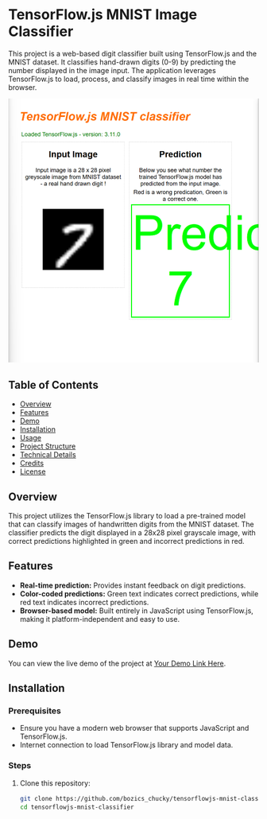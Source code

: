 # TensorFlow.js MNIST Image Classifier

This project is a web-based digit classifier built using TensorFlow.js and the MNIST dataset. It classifies hand-drawn digits (0-9) by predicting the number displayed in the image input. The application leverages TensorFlow.js to load, process, and classify images in real time within the browser.

![Screenshot](image.png) <!-- You can link to your screenshot file here. Replace `screenshot.png` with your actual file name. -->

## Table of Contents
- [Overview](#overview)
- [Features](#features)
- [Demo](#demo)
- [Installation](#installation)
- [Usage](#usage)
- [Project Structure](#project-structure)
- [Technical Details](#technical-details)
- [Credits](#credits)
- [License](#license)

## Overview
This project utilizes the TensorFlow.js library to load a pre-trained model that can classify images of handwritten digits from the MNIST dataset. The classifier predicts the digit displayed in a 28x28 pixel grayscale image, with correct predictions highlighted in green and incorrect predictions in red.

## Features
- **Real-time prediction:** Provides instant feedback on digit predictions.
- **Color-coded predictions:** Green text indicates correct predictions, while red text indicates incorrect predictions.
- **Browser-based model:** Built entirely in JavaScript using TensorFlow.js, making it platform-independent and easy to use.

## Demo
You can view the live demo of the project at [Your Demo Link Here](https://your-demo-url.com).

## Installation

### Prerequisites
- Ensure you have a modern web browser that supports JavaScript and TensorFlow.js.
- Internet connection to load TensorFlow.js library and model data.

### Steps
1. Clone this repository:
   ```bash
   git clone https://github.com/bozics_chucky/tensorflowjs-mnist-classifier.git
   cd tensorflowjs-mnist-classifier
